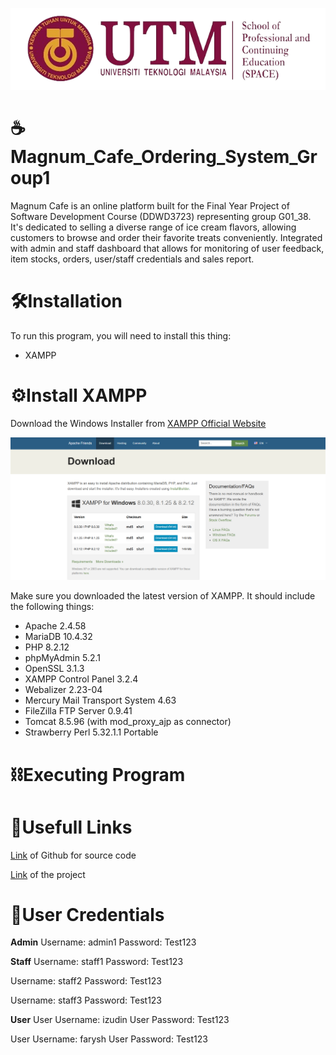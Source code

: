 ![UTM SPACE LOGO](assets/img/readme_pic/utm_space_logo.png)
# **☕Magnum_Cafe_Ordering_System_Group1**

Magnum Cafe is an online platform built for the Final Year Project of Software Development Course (DDWD3723) representing group G01_38. It's dedicated to selling a diverse range of ice cream flavors, allowing customers to browse and order their favorite treats conveniently. Integrated with admin and staff dashboard that allows for monitoring of user feedback, item stocks, orders, user/staff credentials and sales report.

# 🛠️Installation

To run this program, you will need to install this thing:

+ XAMPP

# ⚙️Install XAMPP

Download the Windows Installer from [XAMPP Official Website](https://www.apachefriends.org/download.html)

![XAMPP PAGE](assets/img/readme_pic/xampp_page.png)

Make sure you downloaded the latest version of XAMPP. It should include the following things:

+ Apache 2.4.58
+ MariaDB 10.4.32
+ PHP 8.2.12
+ phpMyAdmin 5.2.1
+ OpenSSL 3.1.3
+ XAMPP Control Panel 3.2.4
+ Webalizer 2.23-04
+ Mercury Mail Transport System 4.63
+ FileZilla FTP Server 0.9.41
+ Tomcat 8.5.96 (with mod_proxy_ajp as connector)
+ Strawberry Perl 5.32.1.1 Portable

# ⛓️Executing Program


# 🔗Usefull Links

[Link](https://github.com/korangg/Magnum_Cafe_Ordering_System_Group1) of Github for source code

[Link](https://magnumcafe.shop/) of the project

# 🔑User Credentials

**Admin** 
Username: admin1
Password: Test123


**Staff**
Username: staff1
Password: Test123


Username: staff2
Password: Test123


Username: staff3
Password: Test123


**User**
User Username: izudin
User Password: Test123


User Username: farysh
User Password: Test123
